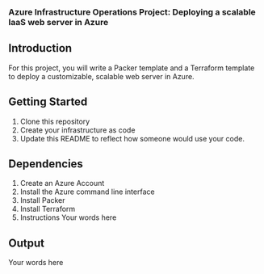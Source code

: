 ### Azure Infrastructure Operations Project: Deploying a scalable IaaS web server in Azure

## Introduction
For this project, you will write a Packer template and a Terraform template to deploy a customizable, scalable web server in Azure.

## Getting Started
1. Clone this repository
2. Create your infrastructure as code
3. Update this README to reflect how someone would use your code.

## Dependencies
1. Create an Azure Account
2. Install the Azure command line interface
3. Install Packer
4. Install Terraform
5. Instructions
Your words here

## Output
Your words here
